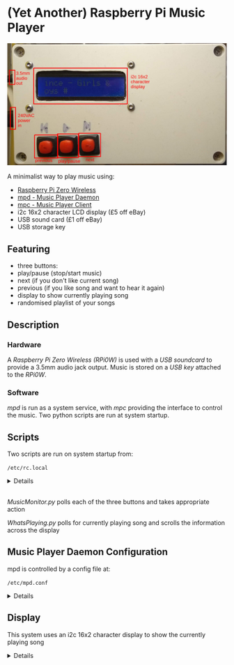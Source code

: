 # (Yet Another) Raspberry Pi Music Player

![music-box](music-box.jpg "musicbox")

A minimalist way to play music using:
* [Raspberry Pi Zero Wireless](https://www.raspberrypi.org/products/raspberry-pi-zero-w/)
* [mpd - Music Player Daemon](https://www.musicpd.org/)
* [mpc - Music Player Client](https://www.musicpd.org/clients/mpc/)
* i2c 16x2 character LCD display (£5 off eBay)
* USB sound card (£1 off eBay)
* USB storage key

## Featuring
* three buttons:
 * play/pause (stop/start music)
 * next (if you don't like current song)
 * previous (if you like song and want to hear it again)
* display to show currently playing song
* randomised playlist of your songs

## Description
### Hardware
A _Raspberry Pi Zero Wireless (RPi0W)_ is used with a _USB soundcard_ to provide a 3.5mm audio jack output.
Music is stored on a _USB key_ attached to the _RPi0W_.

### Software
_mpd_ is run as a system service, with _mpc_ providing the interface to control the music.
Two python scripts are run at system startup.

## Scripts
Two scripts are run on system startup from:

``/etc/rc.local``

<details>

````bash
#!/bin/sh -e
#
# rc.local
#
# This script is executed at the end of each multiuser runlevel.
# Make sure that the script will "exit 0" on success or any other
# value on error.
#
# In order to enable or disable this script just change the execution
# bits.
#
# By default this script does nothing.

# Print the IP address
_IP=$(hostname -I) || true
if [ "$_IP" ]; then
  printf "My IP address is %s\n" "$_IP"
fi

sudo /home/trevorde/mpd-ui/MusicMonitor.py &
sudo /home/trevorde/mpd-ui/WhatsPlaying.py &

exit 0
````

</details>
<br />

_MusicMonitor.py_ polls each of the three buttons and takes appropriate action

_WhatsPlaying.py_ polls for currently playing song and scrolls the information across the display

## Music Player Daemon Configuration
mpd is controlled by a config file at:

``/etc/mpd.conf``

<details>

````
# An example configuration file for MPD.
# Read the user manual for documentation: http://www.musicpd.org/doc/user/
# or /usr/share/doc/mpd/user-manual.html


# Files and directories #######################################################
#
# This setting controls the top directory which MPD will search to discover the
# available audio files and add them to the daemon's online database. This 
# setting defaults to the XDG directory, otherwise the music directory will be
# be disabled and audio files will only be accepted over ipc socket (using
# file:// protocol) or streaming files over an accepted protocol.
#
music_directory			"/media/usb"

#
# This setting sets the MPD internal playlist directory. The purpose of this
# directory is storage for playlists created by MPD. The server will use 
# playlist files not created by the server but only if they are in the MPD
# format. This setting defaults to playlist saving being disabled.
#
playlist_directory		"/media/usb/_playlists"

#
# This setting sets the location of the MPD database. This file is used to
# load the database at server start up and store the database while the 
# server is not up. This setting defaults to disabled which will allow
# MPD to accept files over ipc socket (using file:// protocol) or streaming
# files over an accepted protocol.
#
db_file			"/var/lib/mpd/tag_cache"

# 
# These settings are the locations for the daemon log files for the daemon.
# These logs are great for troubleshooting, depending on your log_level
# settings.
#
# The special value "syslog" makes MPD use the local syslog daemon. This
# setting defaults to logging to syslog, otherwise logging is disabled.
#
#log_file			"/var/log/mpd/mpd.log"

#
# This setting sets the location of the file which stores the process ID
# for use of mpd --kill and some init scripts. This setting is disabled by
# default and the pid file will not be stored.
#
pid_file			"/run/mpd/pid"

#
# This setting sets the location of the file which contains information about
# most variables to get MPD back into the same general shape it was in before
# it was brought down. This setting is disabled by default and the server 
# state will be reset on server start up.
#
state_file			"/var/lib/mpd/state"

#
###############################################################################


# General music daemon options ################################################
#
# This setting specifies the user that MPD will run as. MPD should never run as
# root and you may use this setting to make MPD change its user ID after
# initialization. This setting is disabled by default and MPD is run as the
# current user.
#
user				"mpd"

#
# This setting sets the address for the daemon to listen on. Careful attention
# should be paid if this is assigned to anything other then the default, any.
# This setting can deny access to control of the daemon. Choose any if you want
# to have mpd listen on every address
#
# For network
bind_to_address		"localhost"

#
# This setting enables automatic update of MPD's database when files in 
# music_directory are changed.
#
auto_update    "yes"

# Input #######################################################################
#

input {
        plugin "curl"
#       proxy "proxy.isp.com:8080"
#       proxy_user "user"
#       proxy_password "password"
}

#
###############################################################################

# Audio Output ################################################################
#
# MPD supports various audio output types, as well as playing through multiple 
# audio outputs at the same time, through multiple audio_output settings 
# blocks. Setting this block is optional, though the server will only attempt
# autodetection for one sound card.
#
# An example of an ALSA output:
#
audio_output {
	type		"alsa"
	name		"Device"
#	device		"hw:0,0"	# optional
#	mixer_type      "hardware"      # optional
#	mixer_device	"default"	# optional
#	mixer_control	"PCM"		# optional
#	mixer_index	"0"		# optional
}
###############################################################################

# Character Encoding ##########################################################
#
# If file or directory names do not display correctly for your locale then you 
# may need to modify this setting.
#
filesystem_charset		"UTF-8"
#
# This setting controls the encoding that ID3v1 tags should be converted from.
#
id3v1_encoding			"UTF-8"
#
###############################################################################
````
</details>

## Display
This system uses an i2c 16x2 character display to show the currently playing song

<details>


There are two scripts which are run on system start:
* MusicMonitor.py
 * polls buttons for what to do
* WhatsPlaying.py
 * scrolls current song across LCD display

Now if I coloured it white and called it something like, _iShuffle_, I could make a fortune...
</details>
